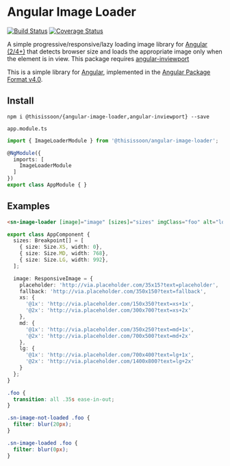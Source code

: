 # Angular Image Loader
[![Build Status][travis-badge]][travis-badge-url]
[![Coverage Status][coveralls-badge]][coveralls-badge-url]

A simple progressive/responsive/lazy loading image library for [Angular (2/4+)][angular] that detects browser size and loads the appropriate image only when the element is in view. This package requires [angular-inviewport][angular-inviewport]

This is a simple library for [Angular][angular], implemented in the [Angular Package Format v4.0](https://docs.google.com/document/d/1CZC2rcpxffTDfRDs6p1cfbmKNLA6x5O-NtkJglDaBVs/edit#heading=h.k0mh3o8u5hx).


## Install

`npm i @thisissoon/{angular-image-loader,angular-inviewport} --save`

`app.module.ts`
```ts
import { ImageLoaderModule } from '@thisissoon/angular-image-loader';

@NgModule({
  imports: [
    ImageLoaderModule
  ]
})
export class AppModule { }
```


## Examples

```html
<sn-image-loader [image]="image" [sizes]="sizes" imgClass="foo" alt="lorem ipsum"></sn-image-loader>
```

```ts
export class AppComponent {
  sizes: Breakpoint[] = [
    { size: Size.XS, width: 0},
    { size: Size.MD, width: 768},
    { size: Size.LG, width: 992},
  ];

  image: ResponsiveImage = {
    placeholder: 'http://via.placeholder.com/35x15?text=placeholder',
    fallback: 'http://via.placeholder.com/350x150?text=fallback',
    xs: {
      '@1x': 'http://via.placeholder.com/150x350?text=xs+1x',
      '@2x': 'http://via.placeholder.com/300x700?text=xs+2x'
    },
    md: {
      '@1x': 'http://via.placeholder.com/350x250?text=md+1x',
      '@2x': 'http://via.placeholder.com/700x500?text=md+2x'
    },
    lg: {
      '@1x': 'http://via.placeholder.com/700x400?text=lg+1x',
      '@2x': 'http://via.placeholder.com/1400x800?text=lg+2x'
    }
  };
}
```

```css
.foo {
  transition: all .35s ease-in-out;
}

.sn-image-not-loaded .foo {
  filter: blur(20px);
}

.sn-image-loaded .foo {
  filter: blur(0px);
}
```


[travis-badge]: https://travis-ci.org/thisissoon/angular-image-loader.svg?branch=master
[travis-badge-url]: https://travis-ci.org/thisissoon/angular-image-loader
[coveralls-badge]: https://coveralls.io/repos/github/thisissoon/angular-image-loader/badge.svg?branch=master
[coveralls-badge-url]: https://coveralls.io/github/thisissoon/angular-image-loader?branch=master
[angular]: https://angular.io/
[angular-inviewport]: https://github.com/thisissoon/angular-inviewport
